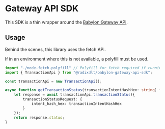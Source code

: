 # Gateway API SDK

This SDK is a thin wrapper around the [Babylon Gateway API](https://betanet-gateway.redoc.ly/).

## Usage

Behind the scenes, this library uses the fetch API.

If in an environment where this is not available, a polyfill must be used.

```typescript
import "./node-fetch-polyfill" // Polyfill for fetch required if running in node-js
import { TransactionApi } from "@radixdlt/babylon-gateway-api-sdk";

const transactionApi = new TransactionApi();

async function getTransactionStatus(transactionIntentHashHex: string) {
    let response = await transactionApi.transactionStatus({
        transactionStatusRequest: {
            intent_hash_hex: transactionIntentHashHex
        }
    });
    return response.status;
}
```
